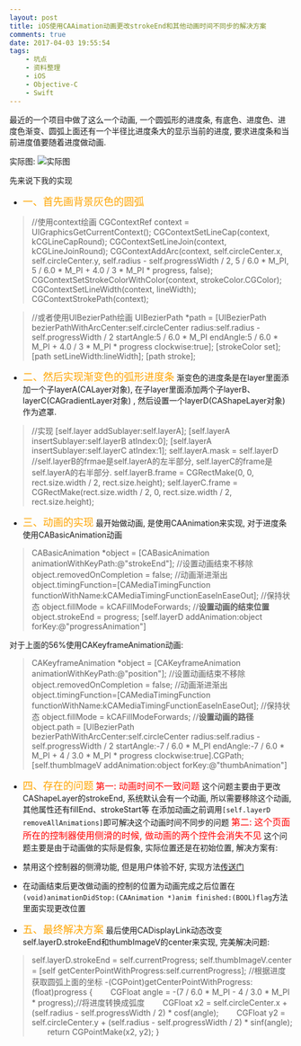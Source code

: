 ```yaml
---
layout: post
title: iOS使用CAAimation动画更改strokeEnd和其他动画时间不同步的解决方案
comments: true
date: 2017-04-03 19:55:54
tags:
    - 坑点
    - 资料整理
    - iOS
    - Objective-C
    - Swift
---
```


最近的一个项目中做了这么一个动画, 一个圆弧形的进度条, 有底色、进度色、进度色渐变、圆弧上面还有一个半径比进度条大的显示当前的进度, 要求进度条和当前进度值要随着进度做动画.

<!--more-->

实际图:
![实际图](http://47.96.147.179/images/iOS/progress_iOS.jpeg)

先来说下我的实现
* <font color=orange size=4>一、首先画背景灰色的圆弧</font>

>   //使用context绘画
CGContextRef context = UIGraphicsGetCurrentContext();
CGContextSetLineCap(context, kCGLineCapRound);
CGContextSetLineJoin(context, kCGLineJoinRound);
CGContextAddArc(context, self.circleCenter.x, self.circleCenter.y, self.radius - self.progressWidth / 2, 5 / 6.0 * M_PI, 5 / 6.0 * M_PI + 4.0 / 3 * M_PI * progress, false);
CGContextSetStrokeColorWithColor(context, strokeColor.CGColor);
CGContextSetLineWidth(context, lineWidth);
CGContextStrokePath(context);

>   //或者使用UIBezierPath绘画
UIBezierPath \*path = [UIBezierPath bezierPathWithArcCenter:self.circleCenter radius:self.radius - self.progressWidth / 2 startAngle:5 / 6.0 * M_PI endAngle:5 / 6.0 * M_PI + 4.0 / 3 * M_PI * progress clockwise:true];
[strokeColor set];
[path setLineWidth:lineWidth];
[path stroke];

* <font color=orange size=4>二、然后实现渐变色的弧形进度条</font>
渐变色的进度条是在layer里面添加一个子layerA(CALayer对象), 在子layer里面添加两个子layerB、layerC(CAGradientLayer对象) , 然后设置一个layerD(CAShapeLayer对象)作为遮罩.

>   //实现
[self.layer addSublayer:self.layerA];
[self.layerA insertSublayer:self.layerB atIndex:0];
[self.layerA insertSublayer:self.layerC atIndex:1];
self.layerA.mask = self.layerD
//self.layerB的frmae是self.layerA的左半部分, self.layerC的frame是self.layerA的右半部分.
self.layerB.frame = CGRectMake(0, 0, rect.size.width / 2, rect.size.height);
self.layerC.frame = CGRectMake(rect.size.width / 2, 0, rect.size.width / 2, rect.size.height);

* <font color=orange size=4>三、动画的实现</font>
最开始做动画, 是使用CAAnimation来实现, 对于进度条使用CABasicAnimation动画

>   CABasicAnimation \*object = [CABasicAnimation animationWithKeyPath:@"strokeEnd"];
//设置动画结束不移除
object.removedOnCompletion = false;
//动画渐进渐出
object.timingFunction=[CAMediaTimingFunction functionWithName:kCAMediaTimingFunctionEaseInEaseOut];
//保持状态
object.fillMode = kCAFillModeForwards;
//__设置动画的结束位置__
object.strokeEnd = progress;
[self.layerD addAnimation:object forKey:@"progressAnimation"]

对于上面的56%使用CAKeyframeAnimation动画:

>   CAKeyframeAnimation \*object = [CAKeyframeAnimation animationWithKeyPath:@"position"];
//设置动画结束不移除
object.removedOnCompletion = false;
//动画渐进渐出
object.timingFunction=[CAMediaTimingFunction functionWithName:kCAMediaTimingFunctionEaseInEaseOut];
//保持状态
object.fillMode = kCAFillModeForwards;
//__设置动画的路径__
object.path = [UIBezierPath bezierPathWithArcCenter:self.circleCenter radius:self.radius - self.progressWidth / 2 startAngle:-7 / 6.0 \* M_PI endAngle:-7 / 6.0 \* M_PI + 4 / 3.0 \* M_PI \* progress clockwise:true].CGPath;
[self.thumbImageV addAnimation:object forKey:@"thumbAnimation"]

* <font color=orange size=4>四、存在的问题</font>
<font color=red size=3>第一: 动画时间不一致问题</font>
这个问题主要由于更改CAShapeLayer的strokeEnd, 系统默认会有一个动画, 所以需要移除这个动画, 其他属性还有fillEnd、strokeStart等
在添加动画之前调用`[self.layerD removeAllAnimations]`即可解决这个动画时间不同步的问题
<font color=red size=3>第二: 这个页面所在的控制器使用侧滑的时候, 做动画的两个控件会消失不见</font>
这个问题主要是由于动画做的实际是假象, 实际位置还是在初始位置, 解决方案有: 
* 禁用这个控制器的侧滑功能, 但是用户体验不好, 实现方法[传送门](/2016/04/23/iOS/iOS自定义导航栏的使用/)
* 在动画结束后更改做动画的控制的位置为动画完成之后位置在`(void)animationDidStop:(CAAnimation *)anim finished:(BOOL)flag`方法里面实现更改位置

* <font color=orange size=4>五、最终解决方案</font>
最后使用CADisplayLink动态改变self.layerD.strokeEnd和thumbImageV的center来实现, 完美解决问题:

>   self.layerD.strokeEnd = self.currentProgress;
self.thumbImageV.center = [self getCenterPointWithProgress:self.currentProgress];
//根据进度获取圆弧上面的坐标
-(CGPoint)getCenterPointWithProgress:(float)progress {
&emsp;&emsp;CGFloat angle = -(7 / 6.0 \* M_PI - 4 / 3.0 \* M_PI \* progress);//将进度转换成弧度
&emsp;&emsp;CGFloat x2 = self.circleCenter.x + (self.radius - self.progressWidth / 2) \* cosf(angle);
&emsp;&emsp;CGFloat y2 = self.circleCenter.y + (self.radius - self.progressWidth / 2) \* sinf(angle);
&emsp;&emsp;return  CGPointMake(x2, y2);
}
